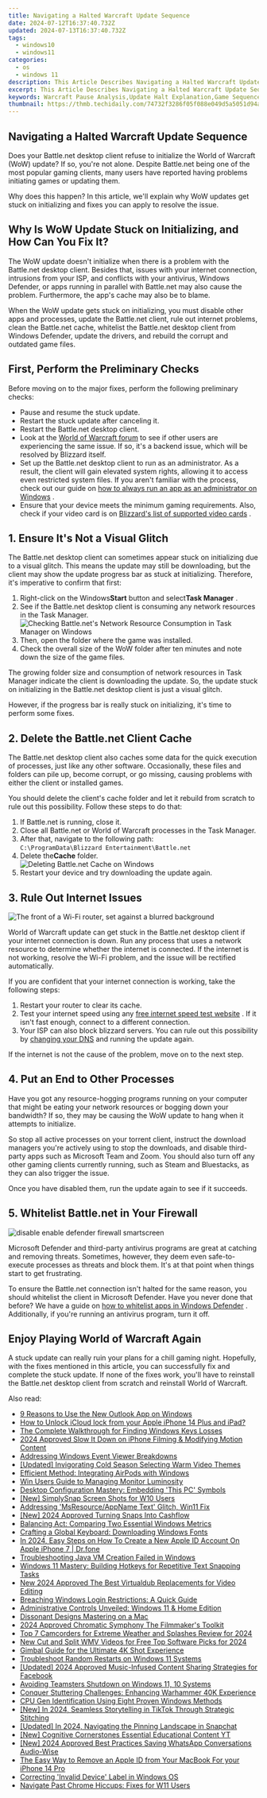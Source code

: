 ```yaml
---
title: Navigating a Halted Warcraft Update Sequence
date: 2024-07-12T16:37:40.732Z
updated: 2024-07-13T16:37:40.732Z
tags:
  - windows10
  - windows11
categories:
  - os
  - windows 11
description: This Article Describes Navigating a Halted Warcraft Update Sequence
excerpt: This Article Describes Navigating a Halted Warcraft Update Sequence
keywords: Warcraft Pause Analysis,Update Halt Explanation,Game Sequence Navigation,Warcraft Delay Understanding,Interrupting Warcraft Updates,Halted Warcraft Cycle Insight,Resolving Warcraft Freeze
thumbnail: https://thmb.techidaily.com/74732f3286f05f088e049d5a5051d94a307e70b489a1cfb414ed825a2ed00d16.jpg
---
```


## Navigating a Halted Warcraft Update Sequence

 Does your Battle.net desktop client refuse to initialize the World of Warcraft (WoW) update? If so, you're not alone. Despite Battle.net being one of the most popular gaming clients, many users have reported having problems initiating games or updating them.

 Why does this happen? In this article, we'll explain why WoW updates get stuck on initializing and fixes you can apply to resolve the issue.

## Why Is WoW Update Stuck on Initializing, and How Can You Fix It?

 The WoW update doesn't initialize when there is a problem with the Battle.net desktop client. Besides that, issues with your internet connection, intrusions from your ISP, and conflicts with your antivirus, Windows Defender, or apps running in parallel with Battle.net may also cause the problem. Furthermore, the app's cache may also be to blame.

 When the WoW update gets stuck on initializing, you must disable other apps and processes, update the Battle.net client, rule out internet problems, clean the Battle.net cache, whitelist the Battle.net desktop client from Windows Defender, update the drivers, and rebuild the corrupt and outdated game files.

## First, Perform the Preliminary Checks

 Before moving on to the major fixes, perform the following preliminary checks:

* Pause and resume the stuck update.
* Restart the stuck update after canceling it.
* Restart the Battle.net desktop client.
* Look at the [World of Warcraft forum](https://us.forums.blizzard.com/en/wow/) to see if other users are experiencing the same issue. If so, it's a backend issue, which will be resolved by Blizzard itself.
* Set up the Battle.net desktop client to run as an administrator. As a result, the client will gain elevated system rights, allowing it to access even restricted system files. If you aren't familiar with the process, check out our guide on [how to always run an app as an administrator on Windows](https://www.makeuseof.com/tag/always-run-apps-administrator-windows/) .
* Ensure that your device meets the minimum gaming requirements. Also, check if your video card is on [Blizzard's list of supported video cards](https://eu.battle.net/support/en/article/31372) .

## 1\. Ensure It's Not a Visual Glitch

 The Battle.net desktop client can sometimes appear stuck on initializing due to a visual glitch. This means the update may still be downloading, but the client may show the update progress bar as stuck at initializing. Therefore, it's imperative to confirm that first:

1. Right-click on the Windows**Start** button and select**Task Manager** .
2. See if the Battle.net desktop client is consuming any network resources in the Task Manager.  
![Checking Battle.net's Network Resource Consumption in Task Manager on Windows](https://static1.makeuseofimages.com/wordpress/wp-content/uploads/2022/12/1-checking-battle-net-s-network-resource-consumption-in-task-manager-on-windows.jpg)
3. Then, open the folder where the game was installed.
4. Check the overall size of the WoW folder after ten minutes and note down the size of the game files.

 The growing folder size and consumption of network resources in Task Manager indicate the client is downloading the update. So, the update stuck on initializing in the Battle.net desktop client is just a visual glitch.

 However, if the progress bar is really stuck on initializing, it's time to perform some fixes.

## 2\. Delete the Battle.net Client Cache

 The Battle.net desktop client also caches some data for the quick execution of processes, just like any other software. Occasionally, these files and folders can pile up, become corrupt, or go missing, causing problems with either the client or installed games.

 You should delete the client's cache folder and let it rebuild from scratch to rule out this possibility. Follow these steps to do that:

1. If Battle.net is running, close it.
2. Close all Battle.net or World of Warcraft processes in the Task Manager.
3. After that, navigate to the following path:  
`C:\ProgramData\Blizzard Entertainment\Battle.net`
4. Delete the**Cache** folder.  
![Deleting Battle.net Cache on Windows](https://static1.makeuseofimages.com/wordpress/wp-content/uploads/2022/12/deleting-battle-net-cache-on-windows.jpg)
5. Restart your device and try downloading the update again.

## 3\. Rule Out Internet Issues
![The front of a Wi-Fi router, set against a blurred background](https://thmb.techidaily.com/3854233be38a7a3b692f6b1c87d1917c44d3f0b5ad0376d97a1f07070c0cf22e.jpg)

 World of Warcraft update can get stuck in the Battle.net desktop client if your internet connection is down. Run any process that uses a network resource to determine whether the internet is connected. If the internet is not working, resolve the Wi-Fi problem, and the issue will be rectified automatically.

 If you are confident that your internet connection is working, take the following steps:

1. Restart your router to clear its cache.
2. Test your internet speed using any [free internet speed test website](https://www.makeuseof.com/best-free-websites-test-internet-speed/) . If it isn't fast enough, connect to a different connection.
3. Your ISP can also block blizzard servers. You can rule out this possibility by [changing your DNS](https://www.makeuseof.com/tag/change-dns-increase-internet-speed/) and running the update again.

 If the internet is not the cause of the problem, move on to the next step.

## 4\. Put an End to Other Processes

 Have you got any resource-hogging programs running on your computer that might be eating your network resources or bogging down your bandwidth? If so, they may be causing the WoW update to hang when it attempts to initialize.

 So stop all active processes on your torrent client, instruct the download managers you're actively using to stop the downloads, and disable third-party apps such as Microsoft Team and Zoom. You should also turn off any other gaming clients currently running, such as Steam and Bluestacks, as they can also trigger the issue.

 Once you have disabled them, run the update again to see if it succeeds.

## 5\. Whitelist Battle.net in Your Firewall
![disable enable defender firewall smartscreen](https://thmb.techidaily.com/54be1671a1e6779406d2b281070c88b1f34d651b0d4d3a83638bfcc50c7ba407.jpg)

 Microsoft Defender and third-party antivirus programs are great at catching and removing threats. Sometimes, however, they deem even safe-to-execute processes as threats and block them. It's at that point when things start to get frustrating.

 To ensure the Battle.net connection isn't halted for the same reason, you should whitelist the client in Microsoft Defender. Have you never done that before? We have a guide on [how to whitelist apps in Windows Defender](https://www.makeuseof.com/how-to-allow-apps-windows-firewall/) . Additionally, if you're running an antivirus program, turn it off.

## Enjoy Playing World of Warcraft Again

 A stuck update can really ruin your plans for a chill gaming night. Hopefully, with the fixes mentioned in this article, you can successfully fix and complete the stuck update. If none of the fixes work, you'll have to reinstall the Battle.net desktop client from scratch and reinstall World of Warcraft.

<ins class="adsbygoogle"
     style="display:block"
     data-ad-format="autorelaxed"
     data-ad-client="ca-pub-7571918770474297"
     data-ad-slot="1223367746"></ins>



<ins class="adsbygoogle"
     style="display:block"
     data-ad-client="ca-pub-7571918770474297"
     data-ad-slot="8358498916"
     data-ad-format="auto"
     data-full-width-responsive="true"></ins>



<span class="atpl-alsoreadstyle">Also read:</span>
<div><ul>
<li><a href="https://win11-tips.techidaily.com/9-reasons-to-use-the-new-outlook-app-on-windows/"><u>9 Reasons to Use the New Outlook App on Windows</u></a></li>
<li><a href="https://activate-lock.techidaily.com/how-to-unlock-icloud-lock-from-your-apple-iphone-14-plus-and-ipad-by-drfone-ios/"><u>How to Unlock iCloud lock from your Apple iPhone 14 Plus and iPad?</u></a></li>
<li><a href="https://win11-tips.techidaily.com/the-complete-walkthrough-for-finding-windows-keys-losses/"><u>The Complete Walkthrough for Finding Windows Keys Losses</u></a></li>
<li><a href="https://extra-approaches.techidaily.com/2024-approved-slow-it-down-on-iphone-filming-and-modifying-motion-content/"><u>2024 Approved  Slow It Down on iPhone  Filming & Modifying Motion Content</u></a></li>
<li><a href="https://win11-tips.techidaily.com/addressing-windows-event-viewer-breakdowns/"><u>Addressing Windows Event Viewer Breakdowns</u></a></li>
<li><a href="https://youtube-web.techidaily.com/ed-invigorating-cold-season-selecting-warm-video-themes/"><u>[Updated] Invigorating Cold Season  Selecting Warm Video Themes</u></a></li>
<li><a href="https://win11-tips.techidaily.com/efficient-method-integrating-airpods-with-windows/"><u>Efficient Method: Integrating AirPods with Windows</u></a></li>
<li><a href="https://win11-tips.techidaily.com/win-users-guide-to-managing-monitor-luminosity/"><u>Win Users Guide to Managing Monitor Luminosity</u></a></li>
<li><a href="https://win11-tips.techidaily.com/desktop-configuration-mastery-embedding-this-pc-symbols/"><u>Desktop Configuration Mastery: Embedding 'This PC' Symbols</u></a></li>
<li><a href="https://screen-capture.techidaily.com/new-simplysnap-screen-shots-for-w10-users/"><u>[New] SimplySnap Screen Shots for W10 Users</u></a></li>
<li><a href="https://win11-tips.techidaily.com/addressing-msresourceappname-text-glitch-win11-fix/"><u>Addressing 'MsResource/AppName Text' Glitch, Win11 Fix</u></a></li>
<li><a href="https://snapchat-videos.techidaily.com/new-2024-approved-turning-snaps-into-cashflow/"><u>[New] 2024 Approved  Turning Snaps Into Cashflow</u></a></li>
<li><a href="https://win11-tips.techidaily.com/balancing-act-comparing-two-essential-windows-metrics/"><u>Balancing Act: Comparing Two Essential Windows Metrics</u></a></li>
<li><a href="https://win11-tips.techidaily.com/crafting-a-global-keyboard-downloading-windows-fonts/"><u>Crafting a Global Keyboard: Downloading Windows Fonts</u></a></li>
<li><a href="https://iphone-unlock.techidaily.com/in-2024-easy-steps-on-how-to-create-a-new-apple-id-account-on-apple-iphone-7-drfone-by-drfone-ios/"><u>In 2024, Easy Steps on How To Create a New Apple ID Account On Apple iPhone 7 | Dr.fone</u></a></li>
<li><a href="https://win11-tips.techidaily.com/troubleshooting-java-vm-creation-failed-in-windows/"><u>Troubleshooting Java VM Creation Failed in Windows</u></a></li>
<li><a href="https://win11-tips.techidaily.com/windows-11-mastery-building-hotkeys-for-repetitive-text-snapping-tasks/"><u>Windows 11 Mastery: Building Hotkeys for Repetitive Text Snapping Tasks</u></a></li>
<li><a href="https://ai-driven-video-production.techidaily.com/new-2024-approved-the-best-virtualdub-replacements-for-video-editing/"><u>New 2024 Approved The Best Virtualdub Replacements for Video Editing</u></a></li>
<li><a href="https://win11-tips.techidaily.com/breaching-windows-login-restrictions-a-quick-guide/"><u>Breaching Windows Login Restrictions: A Quick Guide</u></a></li>
<li><a href="https://win11-tips.techidaily.com/administrative-controls-unveiled-windows-11-and-home-edition/"><u>Administrative Controls Unveiled: Windows 11 & Home Edition</u></a></li>
<li><a href="https://visual-screen-recording.techidaily.com/dissonant-designs-mastering-on-a-mac/"><u>Dissonant Designs  Mastering on a Mac</u></a></li>
<li><a href="https://extra-lessons.techidaily.com/2024-approved-chromatic-symphony-the-filmmakers-toolkit/"><u>2024 Approved  Chromatic Symphony  The Filmmaker's Toolkit</u></a></li>
<li><a href="https://some-tips.techidaily.com/top-7-camcorders-for-extreme-weather-and-splashes-review-for-2024/"><u>Top 7 Camcorders for Extreme Weather and Splashes Review for 2024</u></a></li>
<li><a href="https://ai-video-tools.techidaily.com/new-cut-and-split-wmv-videos-for-free-top-software-picks-for-2024/"><u>New Cut and Split WMV Videos for Free Top Software Picks for 2024</u></a></li>
<li><a href="https://extra-tips.techidaily.com/gimbal-guide-for-the-ultimate-4k-shot-experience/"><u>Gimbal Guide for the Ultimate 4K Shot Experience</u></a></li>
<li><a href="https://win11-tips.techidaily.com/troubleshoot-random-restarts-on-windows-11-systems/"><u>Troubleshoot Random Restarts on Windows 11 Systems</u></a></li>
<li><a href="https://facebook-clips.techidaily.com/updated-2024-approved-music-infused-content-sharing-strategies-for-facebook/"><u>[Updated] 2024 Approved  Music-Infused Content Sharing Strategies for Facebook</u></a></li>
<li><a href="https://win11-tips.techidaily.com/avoiding-teamsters-shutdown-on-windows-11-10-systems/"><u>Avoiding Teamsters Shutdown on Windows 11, 10 Systems</u></a></li>
<li><a href="https://win11-tips.techidaily.com/conquer-stuttering-challenges-enhancing-warhammer-40k-experience/"><u>Conquer Stuttering Challenges: Enhancing Warhammer 40K Experience</u></a></li>
<li><a href="https://win11-tips.techidaily.com/cpu-gen-identification-using-eight-proven-windows-methods/"><u>CPU Gen Identification Using Eight Proven Windows Methods</u></a></li>
<li><a href="https://tiktok-video-recordings.techidaily.com/new-in-2024-seamless-storytelling-in-tiktok-through-strategic-stitching/"><u>[New] In 2024, Seamless Storytelling in TikTok Through Strategic Stitching</u></a></li>
<li><a href="https://snapchat-videos.techidaily.com/updated-in-2024-navigating-the-pinning-landscape-in-snapchat/"><u>[Updated] In 2024, Navigating the Pinning Landscape in Snapchat</u></a></li>
<li><a href="https://youtube-videos.techidaily.com/new-cognitive-cornerstones-essential-educational-content-yt/"><u>[New] Cognitive Cornerstones  Essential Educational Content YT</u></a></li>
<li><a href="https://on-screen-recording.techidaily.com/new-2024-approved-best-practices-saving-whatsapp-conversations-audio-wise/"><u>[New] 2024 Approved  Best Practices  Saving WhatsApp Conversations Audio-Wise</u></a></li>
<li><a href="https://apple-account.techidaily.com/the-easy-way-to-remove-an-apple-id-from-your-macbook-for-your-iphone-14-pro-by-drfone-ios/"><u>The Easy Way to Remove an Apple ID from Your MacBook For your iPhone 14 Pro</u></a></li>
<li><a href="https://win11-tips.techidaily.com/correcting-invalid-device-label-in-windows-os/"><u>Correcting 'Invalid Device' Label in Windows OS</u></a></li>
<li><a href="https://win11-tips.techidaily.com/1719242997504-navigate-past-chrome-hiccups-fixes-for-w11-users/"><u>Navigate Past Chrome Hiccups: Fixes for W11 Users</u></a></li>
</ul></div>
